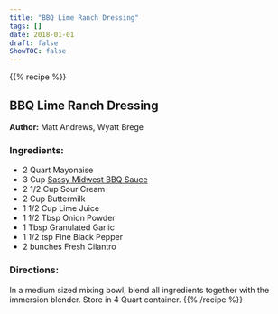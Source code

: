```yaml
---
title: "BBQ Lime Ranch Dressing"
tags: []
date: 2018-01-01
draft: false
ShowTOC: false
---
```


{{% recipe %}}

## BBQ Lime Ranch Dressing

**Author:** Matt Andrews, Wyatt Brege



### Ingredients:

-   2 Quart Mayonaise
-   3 Cup [Sassy Midwest BBQ Sauce](/recipes/pro/bbq-sauce-midwest-style/)
-   2 1/2 Cup Sour Cream
-   2 Cup Buttermilk
-   1 1/2 Cup Lime Juice
-   1 1/2 Tbsp Onion Powder
-   1 Tbsp Granulated Garlic
-   1 1/2 tsp Fine Black Pepper
-   2 bunches Fresh Cilantro

### Directions: 

In a medium sized mixing bowl, blend all ingredients together with the
immersion blender. Store in 4 Quart container.
{{% /recipe %}}
